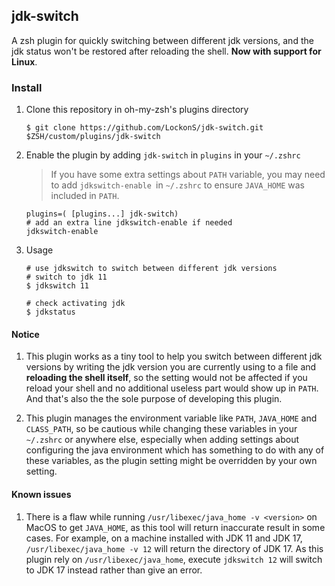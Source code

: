 ## jdk-switch
A zsh plugin for quickly switching between different jdk versions, and the jdk status won't be restored after reloading the shell. **Now with support for Linux**. 

### Install

1. Clone this repository in oh-my-zsh's plugins directory
	
	```shell
	$ git clone https://github.com/LockonS/jdk-switch.git $ZSH/custom/plugins/jdk-switch
	```
	
2. Enable the plugin by adding `jdk-switch` in `plugins` in your `~/.zshrc`

    > If you have some extra settings about `PATH` variable, you may need to add `jdkswitch-enable `in `~/.zshrc` to ensure `JAVA_HOME` was included in `PATH`.
         
	```shell
	plugins=( [plugins...] jdk-switch)
	# add an extra line jdkswitch-enable if needed
	jdkswitch-enable
	```
	
3. Usage
	
	```shell
	# use jdkswitch to switch between different jdk versions
	# switch to jdk 11
	$ jdkswitch 11
	
	# check activating jdk
	$ jdkstatus
	```
	
	
#### Notice

1. This plugin works as a tiny tool to help you switch between different jdk versions by writing the jdk version you are currently using to a file and **reloading the shell itself**, so the setting would not be affected if you reload your shell and no additional useless part would show up in `PATH`. And that's also the the sole purpose of developing this plugin. 

2. This plugin manages the environment variable like `PATH`, `JAVA_HOME` and `CLASS_PATH`, so be cautious while changing these variables in your `~/.zshrc` or anywhere else, especially when adding settings about configuring the java environment which has something to do with any of these variables, as the plugin setting might be overridden by your own setting.
	
#### Known issues

1. There is a flaw while running `/usr/libexec/java_home -v <version>` on MacOS to get `JAVA_HOME`, as this tool will return inaccurate result in some cases. For example, on a machine installed with JDK 11 and JDK 17, `/usr/libexec/java_home -v 12` will return the directory of JDK 17. As this plugin rely on `/usr/libexec/java_home`, execute `jdkswitch 12` will switch to JDK 17 instead rather than give an error. 
	
